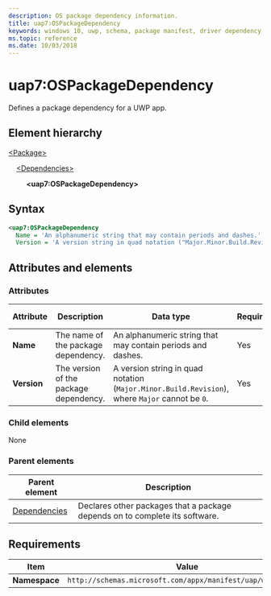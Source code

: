 ```yaml
---
description: OS package dependency information.
title: uap7:OSPackageDependency
keywords: windows 10, uwp, schema, package manifest, driver dependency
ms.topic: reference
ms.date: 10/03/2018
---
```


# uap7:OSPackageDependency

Defines a package dependency for a UWP app.

## Element hierarchy

[\<Package\>](element-package.md)

&nbsp;&nbsp;&nbsp;&nbsp;[\<Dependencies\>](element-dependencies.md)

&nbsp;&nbsp;&nbsp;&nbsp; &nbsp;&nbsp;&nbsp;&nbsp;**\<uap7:OSPackageDependency\>**

## Syntax

```xml
<uap7:OSPackageDependency
  Name = 'An alphanumeric string that may contain periods and dashes.'
  Version = 'A version string in quad notation ("Major.Minor.Build.Revision"), where "Major" cannot be "0".' />
```

## Attributes and elements

### Attributes

| Attribute | Description | Data type | Required | Default value |
|-|-|-|-|-|
| **Name** | The name of the package dependency. | An alphanumeric string that may contain periods and dashes. | Yes |  |
| **Version** | The version of the package dependency. | A version string in quad notation (`Major.Minor.Build.Revision`), where `Major` cannot be `0`. | Yes |  |

### Child elements

None

### Parent elements

| Parent element | Description |
|-|-|
| [Dependencies](element-dependencies.md) | Declares other packages that a package depends on to complete its software. |

## Requirements

| Item | Value |
|--|--|
| **Namespace** | `http://schemas.microsoft.com/appx/manifest/uap/windows10/7` |
